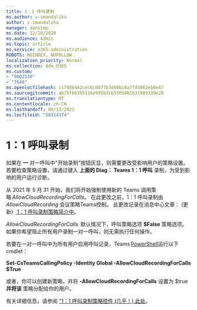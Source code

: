 ```yaml
---
title: 1：1 呼叫录制
ms.author: v-smandalika
author: v-smandalika
manager: dansimp
ms.date: 12/18/2020
ms.audience: Admin
ms.topic: article
ms.service: o365-administration
ROBOTS: NOINDEX, NOFOLLOW
localization_priority: Normal
ms.collection: Adm_O365
ms.custom:
- "9002530"
- "7648"
ms.openlocfilehash: c17408442cec6c0877b7d66bc8a7fd3062eb0e47
ms.sourcegitcommit: ab75f66355116e995b3cb5505465b31989339e28
ms.translationtype: MT
ms.contentlocale: zh-CN
ms.lasthandoff: 08/13/2021
ms.locfileid: "58314374"
---
```

# <a name="11-call-recording"></a>1：1 呼叫录制

如果在 **一** 对一呼叫中"开始录制"按钮灰显，则需要更改受影响用户的策略设置。 若要检查策略设置，请通过键入 **上面的 Diag： Teams 1：1 呼叫** 录制，为受到影响的用户运行诊断。     

从 2021 年 5 月 31 开始，我们将开始强制使用新的 Teams 调用策略 *AllowCloudRecordingForCalls*。 在此更改之前，1：1 呼叫录制由 *AllowCloudRecording* 会议策略Teams控制。 此更改记录在消息中心文章： (更新)  [ 1：1 呼叫录制策略简介中](https://portal.microsoft.com/Adminportal/Home?ref=MessageCenter/:/messages/MC238796)。  

*AllowCloudRecordingForCalls*  默认情况下，呼叫策略选项 **$False** 策略选项。 如果你希望阻止所有用户录制一对一呼叫，则无需执行任何操作。  

若要在一对一呼叫中为所有用户启用呼叫记录，Teams [PowerShell](https://docs.microsoft.com/microsoftteams/teams-powershell-install)运行以下 cmdlet： 

**Set-CsTeamsCallingPolicy -Identity Global -AllowCloudRecordingForCalls $True** 

或者，你可以创建新策略，并将 **-AllowCloudRecordingForCalls** 设置为 $true **并将该** 策略分配给你的用户。 

有关详细信息，请参阅 ["1：1 呼叫录制策略控件 (几乎！) 此处](https://techcommunity.microsoft.com/t5/microsoft-teams-support/1-1-call-recording-policy-controls-are-almost-here/ba-p/2217668)。
